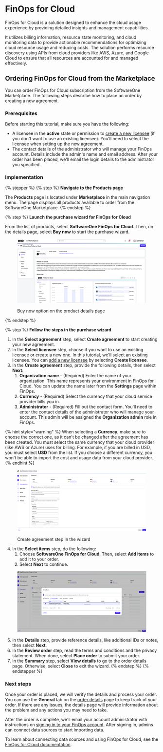 # FinOps for Cloud

FinOps for Cloud is a solution designed to enhance the cloud usage experience by providing detailed insights and management capabilities.&#x20;

It utilizes billing information, resource state monitoring, and cloud monitoring data to provide actionable recommendations for optimizing cloud resource usage and reducing costs. The solution performs resource discovery using APIs from cloud providers like AWS, Azure, and Google Cloud to ensure that all resources are accounted for and managed effectively.&#x20;

## Ordering FinOps for Cloud from the Marketplace

You can order FinOps for Cloud subscription from the SoftwareOne Marketplace. The following steps describe how to place an order by creating a new agreement.&#x20;

### Prerequisites <a href="#howtoorderamicrosoft365subscriptionforanexistingmicrosofttenant-prerequisites" id="howtoorderamicrosoft365subscriptionforanexistingmicrosofttenant-prerequisites"></a>

Before starting this tutorial, make sure you have the following:

* A licensee in the **active** state or permission to [create a new licensee](https://docs.platform.softwareone.com/modules-and-features/settings/licensees/create-licensees) (if you don't want to use an existing licensee). You'll need to select the licensee when setting up the new agreement.
* The contact details of the administrator who will manage your FinOps account. Details include the admin's name and email address. After your order has been placed, we'll email the login details to the administrator you specified.&#x20;

### Implementation

{% stepper %}
{% step %}
**Navigate to the Products page**

The **Products** page is located under **Marketplace** in the main navigation menu. The page displays all products available to order from the SoftwareOne Marketplace.
{% endstep %}

{% step %}
**Launch the purchase wizard for FinOps for Cloud**

From the list of products, select **SoftwareOne FinOps for Cloud**. Then, on the details page, select **Buy now** to start the purchase wizard.

<figure><img src="../.gitbook/assets/image (1) (2).png" alt=""><figcaption><p>Buy now option on the product details page</p></figcaption></figure>
{% endstep %}

{% step %}
**Follow the steps in the purchase wizard**

1. In the **Select agreement** step, select **Create agreement** to start creating your new agreement.
2. In the **Select licensee** step, choose if you want to use an existing licensee or create a new one. In this tutorial, we'll select an existing licensee. You can [add a new licensee](../modules-and-features/settings/licensees/create-licensees.md) by selecting **Create licensee**.
3. In the **Create agreement** step, provide the following details, then select **Next**:
   1. **Organization name** - (Required) Enter the name of your organization. This name represents your environment in FinOps for Cloud. You can update the name later from the **Settings** page within FinOps.&#x20;
   2. **Currency** - (Required) Select the currency that your cloud service provider bills you in.&#x20;
   3. **Administrator** - (Required) Fill out the contact form. You'll need to enter the contact details of the administrator who will manage your account. This admin will be assigned the **Organization admin** role in FinOps.

{% hint style="warning" %}
When selecting a **Currency**, make sure to choose the correct one, as it can't be changed after the agreement has been created. You must select the same currency that your cloud provider (like AWS or Azure) uses for billing. For example, if you are billed in USD, you must select **USD** from the list. If you choose a different currency, you won't be able to import the cost and usage data from your cloud provider.
{% endhint %}

<figure><img src="../.gitbook/assets/image (2).png" alt=""><figcaption><p>Create agreement step in the wizard</p></figcaption></figure>

4. In the **Select items** step, do the following:
   1. Choose **SoftwareOne FinOps for Cloud**. Then, select **Add items** to add it to your order.&#x20;
   2. Select **Next** to continue.

<figure><img src="../.gitbook/assets/image (6).png" alt=""><figcaption></figcaption></figure>

5. In the **Details** step, provide reference details, like additional IDs or notes, then select **Next**.
6. In the **Review order** step, read the terms and conditions and the privacy statement. When done, select **Place order** to submit your order.
7. In the **Summary** step, select **View details** to go to the order details page. Otherwise, select **Close** to exit the wizard.
{% endstep %}
{% endstepper %}

### Next steps

Once your order is placed, we will verify the details and process your order. You can use the **General** tab on the [order details](../modules-and-features/marketplace/orders/#subscription-details) page to keep track of your order. If there are any issues, the details page will provide information about the problem and any actions you may need to take.

After the order is complete, we'll email your account administrator with instructions on [signing in to your FinOps account](https://portal.finops.softwareone.com/). After signing in, admins can connect data sources to start importing data.&#x20;

To learn about connecting data sources and using FinOps for Cloud, see the [FinOps for Cloud documentation](https://docs.finops.softwareone.com/).
